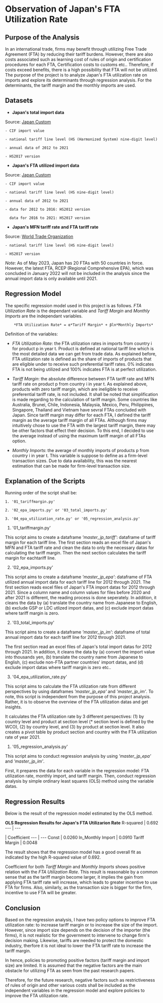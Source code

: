 # Observation of Japan's FTA Utilization Rate

## Purpose of the Analysis
In an international trade, firms may benefit through utilizing Free Trade Agreement (FTA) by reducing their tariff burdens. However, there are also costs associated such as learning cost of rules of origin and certification procedures for each FTA, Certification costs to customs etc..
Therefore, if costs exceed benefits, there is a high possibility that FTA will not be utilized.
The purpose of the project is to analyze  Japan's FTA utilization rate on imports and explore its determinants through regression analysis. For the determinants, the tariff margin and the monthly imports are used. 

## Datasets
+ **Japan's total import data**

Source: [Japan Custom](https://www.customs.go.jp/toukei/info/)

    - CIF import value

    - national tariff line level (HS (Harmonized System) nine-digit level)

    - annual data of 2012 to 2021

    - HS2017 version

+ **Japan's FTA utilized import data**

Source: [Japan Custom](https://www.customs.go.jp/kyotsu/kokusai/toukei/)

    - CIF import value

    - national tariff line level (HS nine-digit level)

    - annual data of 2012 to 2021

    - data for 2012 to 2016: HS2012 version

      data for 2016 to 2021: HS2017 version

+ **Japan's MFN tariff rate and FTA tariff rate**

Source: [World Trade Organization](https://tao.wto.org/welcome.aspx?ReturnUrl=%2f)

    - national tariff line level (HS nine-digit level)

    - HS2017 version

*Note*: As of May 2023, Japan has 20 FTAs with 50 countries in force. However, the latest FTA, RCEP (Regional Comprehensive EPA), which was concluded in January 2022 will not be included in the analysis since the annual import data is only available until 2021. 

## Regression Model
The specific regression model used in this project is as follows. *FTA Utilization Rate* is the dependant variable and *Tariff Margin* and *Monthly Imports* are the independant variables. 


        *FTA Utilization Rate* = α*Tariff Margin* + βln*Monthly Imports*



Definition of the variables:
- *FTA Utilization Rate*: the FTA utilization rates in imports from country i for product p in year t. Product is defined at national tariff line which is the most detailed data we can get from trade data. 
As explained before, FTA utilization rate is defined as the share of imports of  products that are eligible under to receive such preferential tariff rates. 
0% indicates FTA is not being utilized and 100% indicates FTA is at perfect utilization. 

- *Tariff Margin*: the absolute difference between FTA tariff rate and MFN tariff rate on product p from country i in year t.
As explained above, products with zero tariff margin, which are ineligible to receive preferential tariff rate, is not included. 
It shall be noted that simplification is made regarding to the calculation of tariff margin. Some countries like Australia, Brunei, Chile, Indonesia, Malaysia, Mexico, Peru, Philippines, Singapore, Thailand and Vietnam have sevral FTAs concluded with Japan. Since tariff margin may differ for each FTA, I defined the tariff margin as the average tariff margin of all FTAs. Although firms may intuitively chose to use the FTA with the largest tariff margin, there may be other factors that effect their decision. To this end, I decided to use the average instead of using the maximum tariff margin of all FTAs option.

- *Monthly Imports*: the average of monthly imports of products p from country i in year t. This variable is suppose to define as a firm-level transaction sizes. Due to data availability, this was the nearest estimation that can be made for firm-level transaction size. 

## Explanation of the Scripts
Running order of the script shall be:

    1. '01_tariffmargin.py'

    2. '02_epa_imports.py' or '03_total_imports.py'

    3. '04_epa_utilization_rate.py' or '05_regression_analysis.py'

1. '01_tariffmargin.py'

This script aims to create a dataframe *'master_jp_tariff'*: dataframe of tariff margin for each tariff line. 
The first section reads an excel file of Japan's MFN and FTA tariff rate and clean the data to only the necessary datas for calculating the tariff margin. Then the next section calculates the tariff margin for eachtariff line. 


2. '02_epa_imports.py'

This script aims to create a dataframe *'master_jp_epa'*: dataframe of FTA utilized annual import data for each tariff line for 2012 through 2021. 
The first section reads excel files of Japan's FTA import datas for 2012 through 2021. Since a column name and column values for files before 2020 and after 2021 is different, the reading process is done seperately. In addition, it cleans the data by (a) translate the country name from Japanese to English, (b) exclude GSP or LDC utlized import datas, and (c) exclude import datas where tariff margin is zero. 


2. '03_total_imports.py'

This script aims to create a dataframe *'master_jp_im'*: dataframe of total annual import data for each tariff line for 2012 through 2021. 

The first section read an excel files of Japan's total import datas for 2012 through 2021. In addition, it cleans the data by (a) convert the import value into thousands yen, (b) translate the country name from Japanese to English, (c) exclude non-FTA partner countries' import datas, and (d) exclude import datas where tariff margin is zero etc..  


3. '04_epa_utilization_rate.py'

This script aims to calculate the FTA utilization rate from different perspectives by using dataframes *'master_jp_epa'* and *'master_jp_im'*. To note, this script is independent from the purpose of this project analysis. Rather, it is to observe the overview of the FTA utilization datas and get insights.

It calculates the FTA utilization rate by 3 different perspectives: (1) by country level and product at section level (* section level is defined by the WCO), (2) by country level, and (3) by product at section level. It also creates a pivot table by product section and country with the FTA utilization rate of year 2021. 


1. '05_regression_analysis.py'

This script aims to conduct regression analysis by using *'master_jp_epa'* and *'master_jp_im'*. 

First, it prepares the data for each variable in the regression model: FTA utilization rate, monthly import, and tariff margin. Then, conduct regression analysis by simple ordinary least squares (OLS) method using the variable datas.


## Regression Results

Below is the result of the regression model estimated by the OLS method. 

**OLS Regression Results for Japan's FTA Utilizarion Rate**
R-squared | 0.692
--- | ---

| Coefficient
--- | ---
Const | 0.0260
ln_Monthly Import | 0.0910
Tariff Margin | 0.0048


The result shows that the regression model has a good overall fit as indicated by the high R-squared value of 0.692.

Coefficient for both *Tariff Margin* and *Monthly Imports* shows positive relation with the *FTA Utilization Rate*. This result is reasonable by a common sense that as the tariff margin become larger, it implies the gain from applying FTA tariff rate will increase, which leads to greater incentive to use FTA for firms. Also, similarly, as the transaction size is bigger for the firm, incentive to use FTA will be greater.

## Conclusion
Based on the regression analysis, I have two policy options to improve FTA utilization rate: to increase tariff margin or to increase the size of the import. However, since import size depends on the decision of the importer (the firms), it is not realistic for the government to intervene to change firm's decision making. Likewise, tariffs are needed to protect the domestic industry, therfore it is not ideal to lower the FTA tariff rate to increase the tariff margin.

In hence, policies to promoting positive factors (tariff margin and import size) are limited. It is assumed that the negative factors are the main obstacle for utilizing FTA as seen from the past research papers.

Therefore, for the future research, negative factors such as restrictiveness of rules of origin and other various costs shall be included as the independent variables in the regression model and explore policies to improve the FTA utilization rate. 
